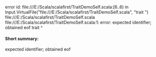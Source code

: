 error id: file:///E:/Scala/scalafirst/TraitDemoSelf.scala:[6..6) in Input.VirtualFile("file:///E:/Scala/scalafirst/TraitDemoSelf.scala", "trait ")
file:///E:/Scala/scalafirst/TraitDemoSelf.scala
file:///E:/Scala/scalafirst/TraitDemoSelf.scala:1: error: expected identifier; obtained eof
trait 
      ^
#### Short summary: 

expected identifier; obtained eof